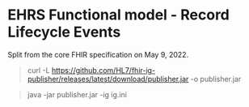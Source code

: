 # EHRS Functional model - Record Lifecycle Events
Split from the core FHIR specification on May 9, 2022.

> curl -L https://github.com/HL7/fhir-ig-publisher/releases/latest/download/publisher.jar -o publisher.jar

> java -jar publisher.jar -ig ig.ini